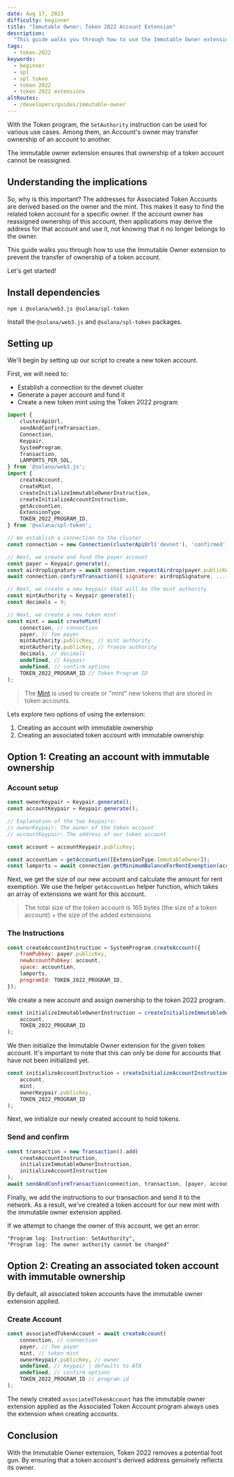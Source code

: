 ```yaml
---
date: Aug 17, 2023
difficulty: beginner
title: "Immutable Owner: Token 2022 Account Extension"
description:
  "This guide walks you through how to use the Immutable Owner extension to prevent the transfer of ownership of a token account."
tags:
  - token-2022
keywords:
  - beginner
  - spl
  - spl token
  - token 2022
  - token 2022 extensions
altRoutes:
  - /developers/guides/immutable-owner
---
```


With the Token program, the `SetAuthority` instruction can be used for various use cases. Among them, an Account's owner may transfer ownership of an account to another.

The immutable owner extension ensures that ownership of a token account cannot be reassigned.

## Understanding the implications

So, why is this important? The addresses for Associated Token Accounts are derived based on the owner and the mint. This makes it easy to find the related token account for a specific owner. If the account owner has reassigned ownership of this account, then applications may derive the address for that account and use it, not knowing that it no longer belongs to the owner.

This guide walks you through how to use the Immutable Owner extension to prevent the transfer of ownership of a token account.

Let's get started!

## Install dependencies

```shell
npm i @solana/web3.js @solana/spl-token
```

Install the `@solana/web3.js` and `@solana/spl-token` packages.

## Setting up

We'll begin by setting up our script to create a new token account.

First, we will need to:

- Establish a connection to the devnet cluster
- Generate a payer account and fund it
- Create a new token mint using the Token 2022 program

```javascript
import {
    clusterApiUrl,
    sendAndConfirmTransaction,
    Connection,
    Keypair,
    SystemProgram,
    Transaction,
    LAMPORTS_PER_SOL,
} from '@solana/web3.js';
import {
    createAccount,
    createMint,
    createInitializeImmutableOwnerInstruction,
    createInitializeAccountInstruction,
    getAccountLen,
    ExtensionType,
    TOKEN_2022_PROGRAM_ID,
} from '@solana/spl-token';

// We establish a connection to the cluster
const connection = new Connection(clusterApiUrl('devnet'), 'confirmed');

// Next, we create and fund the payer account
const payer = Keypair.generate();
const airdropSignature = await connection.requestAirdrop(payer.publicKey, 10000000);
await connection.confirmTransaction({ signature: airdropSignature, ...(await connection.getLatestBlockhash()) });

// Next, we create a new keypair that will be the mint authority
const mintAuthority = Keypair.generate();
const decimals = 9;

// Next, we create a new token mint
const mint = await createMint(
    connection, // connection
    payer, // fee payer
    mintAuthority.publicKey, // mint authority
    mintAuthority.publicKey, // freeze authority
    decimals, // decimals
    undefined, // keypair
    undefined, // confirm options
    TOKEN_2022_PROGRAM_ID // Token Program ID
);
```

> The [Mint](https://spl.solana.com/token#creating-a-new-token-type) is used to create or "mint" new tokens that are stored in token accounts.

Lets explore two options of using the extension:

1. Creating an account with immutable ownership
2. Creating an associated token account with immutable ownership

## Option 1: Creating an account with immutable ownership

### Account setup

```javascript
const ownerKeypair = Keypair.generate();
const accountKeypair = Keypair.generate();

// Explanation of the two keypairs:
// ownerKeypair: The owner of the token account
// accountKeypair: The address of our token account

const account = accountKeypair.publicKey;

const accountLen = getAccountLen([ExtensionType.ImmutableOwner]);
const lamports = await connection.getMinimumBalanceForRentExemption(accountLen);
```

Next, we get the size of our new account and calculate the amount for rent exemption. We use the helper `getAccountLen` helper function, which takes an array of extensions we want for this account.

> The total size of the token account is 165 bytes (the size of a token account) + the size of the added extensions

### The Instructions

```javascript
const createAccountInstruction = SystemProgram.createAccount({
    fromPubkey: payer.publicKey,
    newAccountPubkey: account,
    space: accountLen,
    lamports,
    programId: TOKEN_2022_PROGRAM_ID,
});
```

We create a new account and assign ownership to the token 2022 program.

```javascript
const initializeImmutableOwnerInstruction = createInitializeImmutableOwnerInstruction(
    account, 
    TOKEN_2022_PROGRAM_ID
);
```

We then initialize the Immutable Owner extension for the given token account. It's important to note that this can only be done for accounts that have not been initialized yet.

```javascript
const initializeAccountInstruction = createInitializeAccountInstruction(
    account, 
    mint, 
    ownerKeypair.publicKey, 
    TOKEN_2022_PROGRAM_ID
);
```

Next, we initialize our newly created account to hold tokens.

### Send and confirm

```javascript
const transaction = new Transaction().add(
    createAccountInstruction,
    initializeImmutableOwnerInstruction,
    initializeAccountInstruction
);
await sendAndConfirmTransaction(connection, transaction, [payer, accountKeypair], undefined);
```

Finally, we add the instructions to our transaction and send it to the network. As a result, we've created a token account for our new mint with the immutable owner extension applied.

If we attempt to change the owner of this account, we get an error:

```shell
"Program log: Instruction: SetAuthority", 
"Program log: The owner authority cannot be changed"
```

## Option 2: Creating an associated token account with immutable ownership

By default, all associated token accounts have the immutable owner extension applied.

### Create Account

```javascript
const associatedTokenAccount = await createAccount(
    connection, // connection
    payer, // fee payer
    mint, // token mint
    ownerKeypair.publicKey, // owner
    undefined, // keypair | defaults to ATA
    undefined, // confirm options
    TOKEN_2022_PROGRAM_ID // program id
);
```

The newly created `associatedTokenAccount` has the immutable owner extension applied as the Associated Token Account program always uses the extension when creating accounts.

## Conclusion

With the Immutable Owner extension, Token 2022 removes a potential foot gun. By ensuring that a token account's derived address genuinely reflects its owner.
